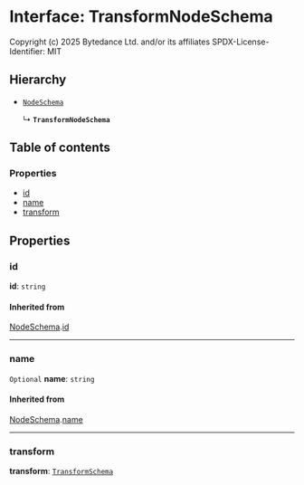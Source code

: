 # Interface: TransformNodeSchema

Copyright (c) 2025 Bytedance Ltd. and/or its affiliates
SPDX-License-Identifier: MIT

## Hierarchy

* [`NodeSchema`](/en/auto-docs/playground-react/interfaces/NodeSchema.md)

  ↳ **`TransformNodeSchema`**

## Table of contents

### Properties

* [id](/en/auto-docs/playground-react/interfaces/TransformNodeSchema.md#id)
* [name](/en/auto-docs/playground-react/interfaces/TransformNodeSchema.md#name)
* [transform](/en/auto-docs/playground-react/interfaces/TransformNodeSchema.md#transform)

## Properties

### id

**id**: `string`

#### Inherited from

[NodeSchema](/en/auto-docs/playground-react/interfaces/NodeSchema.md).[id](/en/auto-docs/playground-react/interfaces/NodeSchema.md#id)

***

### name

`Optional` **name**: `string`

#### Inherited from

[NodeSchema](/en/auto-docs/playground-react/interfaces/NodeSchema.md).[name](/en/auto-docs/playground-react/interfaces/NodeSchema.md#name)

***

### transform

**transform**: [`TransformSchema`](/en/auto-docs/playground-react/interfaces/TransformSchema-1.md)
